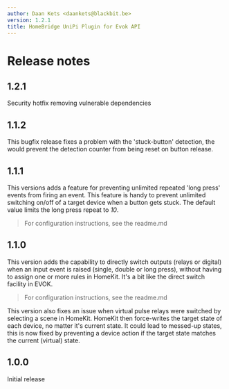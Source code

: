 ```yaml
---
author: Daan Kets <daankets@blackbit.be>
version: 1.2.1
title: HomeBridge UniPi Plugin for Evok API
---
```


# Release notes

## 1.2.1
Security hotfix removing vulnerable dependencies

## 1.1.2
This bugfix release fixes a problem with the 'stuck-button' detection, the would prevent the detection counter from being reset on button release.

## 1.1.1
This versions adds a feature for preventing unlimited repeated 'long press' events from firing an event. This feature is handy to prevent unlimited switching on/off of a target device when a button gets stuck. The default value limits the long press repeat to *10*.

> For configuration instructions, see the readme.md

## 1.1.0
This version adds the capability to directly switch outputs (relays or digital) when an input event is raised (single, double or long press), without having to assign one or more rules in HomeKit. It's a bit like the direct switch facility in EVOK.

> For configuration instructions, see the readme.md

This version also fixes an issue when virtual pulse relays were switched by selecting a scene in HomeKit. HomeKit then force-writes the target state of each device, no matter it's current state. It could lead to messed-up states, this is now fixed by preventing a device action if the target state matches the current (virtual) state.

## 1.0.0
Initial release
